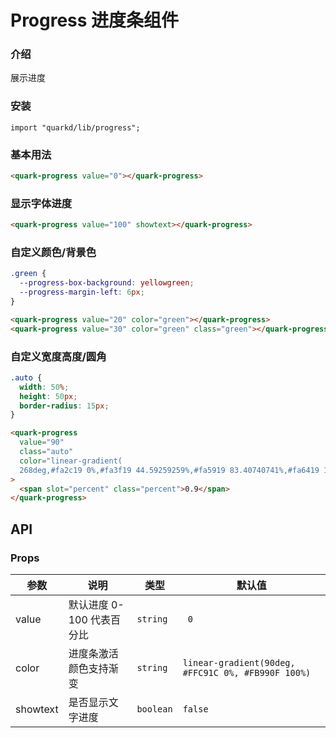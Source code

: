 # Progress 进度条组件

### 介绍

展示进度

### 安装

```tsx
import "quarkd/lib/progress";
```

### 基本用法

```html
<quark-progress value="0"></quark-progress>
```

### 显示字体进度

```html
<quark-progress value="100" showtext></quark-progress>
```

### 自定义颜色/背景色

```css
.green {
  --progress-box-background: yellowgreen;
  --progress-margin-left: 6px;
}
```

```html
<quark-progress value="20" color="green"></quark-progress>
<quark-progress value="30" color="green" class="green"></quark-progress>
```

### 自定义宽度高度/圆角

```css
.auto {
  width: 50%;
  height: 50px;
  border-radius: 15px;
}
```

```html
<quark-progress
  value="90"
  class="auto"
  color="linear-gradient(
  268deg,#fa2c19 0%,#fa3f19 44.59259259%,#fa5919 83.40740741%,#fa6419 100%)"
>
  <span slot="percent" class="percent">0.9</span>
</quark-progress>
```

## API

### Props

| 参数     | 说明                      | 类型      | 默认值                                             |
| -------- | ------------------------- | --------- | -------------------------------------------------- |
| value    | 默认进度 0-100 代表百分比 | `string`  | ` 0`                                               |
| color    | 进度条激活颜色支持渐变    | `string`  | `linear-gradient(90deg, #FFC91C 0%, #FB990F 100%)` |
| showtext | 是否显示文字进度          | `boolean` | `false`                                            |
